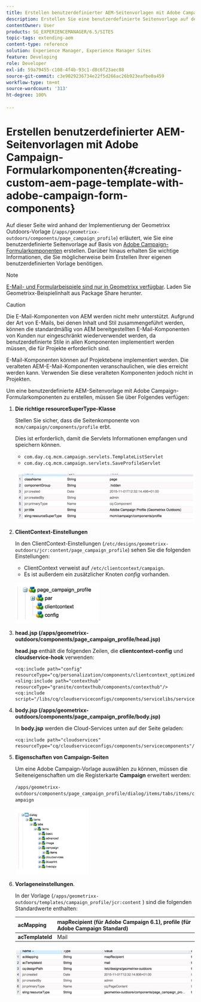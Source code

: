 ```yaml
---
title: Erstellen benutzerdefinierter AEM-Seitenvorlagen mit Adobe Campaign-Formularkomponenten
description: Erstellen Sie eine benutzerdefinierte Seitenvorlage auf der Basis von Adobe Campaign-Formularkomponenten.
contentOwner: User
products: SG_EXPERIENCEMANAGER/6.5/SITES
topic-tags: extending-aem
content-type: reference
solution: Experience Manager, Experience Manager Sites
feature: Developing
role: Developer
exl-id: 59a79455-c108-4f4b-93c1-d8c6f23aec88
source-git-commit: c3e9029236734e22f5d266ac26b923eafbe0a459
workflow-type: tm+mt
source-wordcount: '313'
ht-degree: 100%

---
```


# Erstellen benutzerdefinierter AEM-Seitenvorlagen mit Adobe Campaign-Formularkomponenten{#creating-custom-aem-page-template-with-adobe-campaign-form-components}

Auf dieser Seite wird anhand der Implementierung der Geometrixx Outdoors-Vorlage (`/apps/geometrixx-outdoors/components/page_campaign_profile`) erläutert, wie Sie eine benutzerdefinierte Seitenvorlage auf Basis von [Adobe Campaign-Formularkomponenten](/help/sites-authoring/adobe-campaign-components.md) erstellen. Darüber hinaus erhalten Sie wichtige Informationen, die Sie möglicherweise beim Erstellen Ihrer eigenen benutzerdefinierten Vorlage benötigen.

>[!NOTE]
>
>[E-Mail- und Formularbeispiele sind nur in Geometrixx verfügbar](/help/sites-developing/we-retail.md). Laden Sie Geometrixx-Beispielinhalt aus Package Share herunter.

>[!CAUTION]
>
>Die E-Mail-Komponenten von AEM werden nicht mehr unterstützt. Aufgrund der Art von E-Mails, bei denen Inhalt und Stil zusammengeführt werden, können die standardmäßig von AEM bereitgestellten E-Mail-Komponenten von Kunden nur eingeschränkt wiederverwendet werden, da benutzerdefinierte Stile in allen Komponenten implementiert werden müssen, die für Projekte erforderlich sind.
>
>E-Mail-Komponenten können auf Projektebene implementiert werden. Die veralteten AEM-E-Mail-Komponenten veranschaulichen, wie dies erreicht werden kann. Verwenden Sie diese veralteten Komponenten jedoch nicht in Projekten.


Um eine benutzerdefinierte AEM-Seitenvorlage mit Adobe Campaign-Formularkomponenten zu erstellen, müssen Sie über Folgendes verfügen:

1. **Die richtige resourceSuperType-Klasse**

   Stellen Sie sicher, dass die Seitenkomponente von `mcm/campaign/components/profile` erbt.

   Dies ist erforderlich, damit die Servlets Informationen empfangen und speichern können.

   * `com.day.cq.mcm.campaign.servlets.TemplateListServlet`
   * `com.day.cq.mcm.campaign.servlets.SaveProfileServlet`

   ![chlimage_1-201](assets/chlimage_1-201.png)

1. **ClientContext-Einstellungen**

   In den ClientContext-Einstellungen (`/etc/designs/geometrixx-outdoors/jcr:content/page_campaign_profile`) sehen Sie die folgenden Einstellungen:

   * ClientContext verweist auf `/etc/clientcontext/campaign`.
   * Es ist außerdem ein zusätzlicher Knoten *config* vorhanden.

   ![chlimage_1-202](assets/chlimage_1-202.png)

1. **head.jsp (/apps/geometrixx-outdoors/components/page_campaign_profile/head.jsp)**

   **head.jsp** enthält die folgenden Zeilen, die **clientcontext-config** und **cloudservice-hook** verwenden:

   ```
   <cq:include path="config" resourceType="cq/personalization/components/clientcontext_optimized/config"/>
   <sling:include path="contexthub" resourceType="granite/contexthub/components/contexthub"/>
   <cq:include script="/libs/cq/cloudserviceconfigs/components/servicelibs/servicelibs.jsp"/>
   ```

1. **body.jsp (/apps/geometrixx-outdoors/components/page_campaign_profile/body.jsp)**

   In **body.jsp** werden die Cloud-Services unten auf der Seite geladen:

   ```
   <cq:include path="cloudservices" resourceType="cq/cloudserviceconfigs/components/servicecomponents"/>
   ```

1. **Eigenschaften von Campaign-Seiten**

   Um eine Adobe Campaign-Vorlage auswählen zu können, müssen die Seiteneigenschaften um die Registerkarte **Campaign** erweitert werden:

   `/apps/geometrixx-outdoors/components/page_campaign_profile/dialog/items/tabs/items/campaign`

   ![chlimage_1-203](assets/chlimage_1-203.png)

1. **Vorlageneinstellungen**.

   In der Vorlage (`/apps/geometrixx-outdoors/templates/campaign_profile/jcr:content` ) sind die folgenden Standardwerte enthalten:

   | **acMapping** | mapRecipient (für Adobe Campaign 6.1), profile (für Adobe Campaign Standard) |
   |---|---|
   | **acTemplateId** | Mail |

   ![chlimage_1-204](assets/chlimage_1-204.png)
